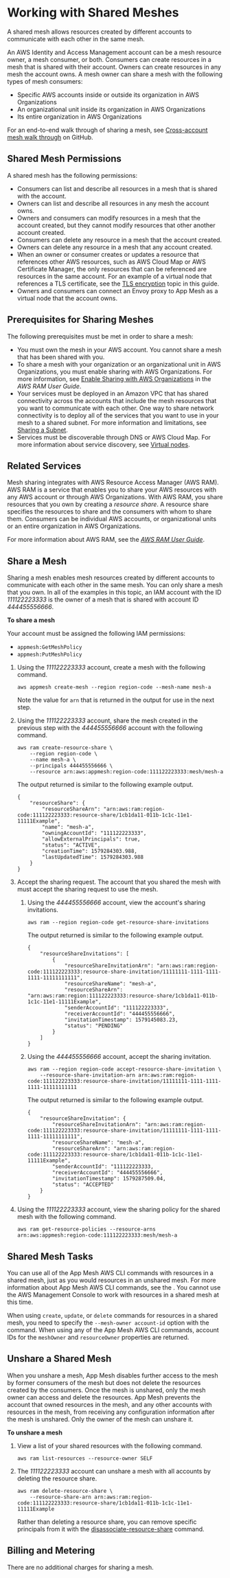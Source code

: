# Working with Shared Meshes<a name="sharing"></a>

A shared mesh allows resources created by different accounts to communicate with each other in the same mesh\.

An AWS Identity and Access Management account can be a mesh resource owner, a mesh consumer, or both\. Consumers can create resources in a mesh that is shared with their account\. Owners can create resources in any mesh the account owns\. A mesh owner can share a mesh with the following types of mesh consumers:
+ Specific AWS accounts inside or outside its organization in AWS Organizations
+ An organizational unit inside its organization in AWS Organizations
+ Its entire organization in AWS Organizations

For an end\-to\-end walk through of sharing a mesh, see [Cross\-account mesh walk through](https://github.com/aws/aws-app-mesh-examples/tree/master/walkthroughs/howto-cross-account) on GitHub\.

## Shared Mesh Permissions<a name="sharing-permissions"></a>

A shared mesh has the following permissions:
+ Consumers can list and describe all resources in a mesh that is shared with the account\.
+ Owners can list and describe all resources in any mesh the account owns\.
+ Owners and consumers can modify resources in a mesh that the account created, but they cannot modify resources that other another account created\.
+ Consumers can delete any resource in a mesh that the account created\.
+ Owners can delete any resource in a mesh that any account created\.
+ When an owner or consumer creates or updates a resource that references other AWS resources, such as AWS Cloud Map or AWS Certificate Manager, the only resources that can be referenced are resources in the same account\. For an example of a virtual node that references a TLS certificate, see the [TLS encryption](virtual-node-tls.md) topic in this guide\.
+ Owners and consumers can connect an Envoy proxy to App Mesh as a virtual node that the account owns\.

## Prerequisites for Sharing Meshes<a name="sharing-prereqs"></a>

The following prerequisites must be met in order to share a mesh:
+ You must own the mesh in your AWS account\. You cannot share a mesh that has been shared with you\.
+ To share a mesh with your organization or an organizational unit in AWS Organizations, you must enable sharing with AWS Organizations\. For more information, see [ Enable Sharing with AWS Organizations](https://docs.aws.amazon.com/ram/latest/userguide/getting-started-sharing.html#getting-started-sharing-orgs) in the *AWS RAM User Guide*\.
+ Your services must be deployed in an Amazon VPC that has shared connectivity across the accounts that include the mesh resources that you want to communicate with each other\. One way to share network connectivity is to deploy all of the services that you want to use in your mesh to a shared subnet\. For more information and limitations, see [Sharing a Subnet](https://docs.aws.amazon.com/vpc/latest/userguide/vpc-sharing.html#vpc-sharing-share-subnet)\.
+ Services must be discoverable through DNS or AWS Cloud Map\. For more information about service discovery, see [Virtual nodes](virtual_nodes.md)\.

## Related Services<a name="sharing-related"></a>

Mesh sharing integrates with AWS Resource Access Manager \(AWS RAM\)\. AWS RAM is a service that enables you to share your AWS resources with any AWS account or through AWS Organizations\. With AWS RAM, you share resources that you own by creating a *resource share*\. A resource share specifies the resources to share and the consumers with whom to share them\. Consumers can be individual AWS accounts, or organizational units or an entire organization in AWS Organizations\.

For more information about AWS RAM, see the *[AWS RAM User Guide](https://docs.aws.amazon.com/ram/latest/userguide/)*\.

## Share a Mesh<a name="sharing-share"></a>

Sharing a mesh enables mesh resources created by different accounts to communicate with each other in the same mesh\. You can only share a mesh that you own\. In all of the examples in this topic, an IAM account with the ID *111122223333* is the owner of a mesh that is shared with account ID *444455556666*\. 

**To share a mesh**

Your account must be assigned the following IAM permissions:
+ `appmesh:GetMeshPolicy`
+ `appmesh:PutMeshPolicy`

1. Using the *111122223333* account, create a mesh with the following command\.

   ```
   aws appmesh create-mesh --region region-code --mesh-name mesh-a
   ```

   Note the value for `arn` that is returned in the output for use in the next step\.

1. Using the *111122223333* account, share the mesh created in the previous step with the *444455556666* account with the following command\.

   ```
   aws ram create-resource-share \
       --region region-code \
       --name mesh-a \
       --principals 444455556666 \
       --resource arn:aws:appmesh:region-code:111122223333:mesh/mesh-a
   ```

   The output returned is similar to the following example output\.

   ```
   {
       "resourceShare": {
           "resourceShareArn": "arn:aws:ram:region-code:111122223333:resource-share/1cb1da11-011b-1c1c-11e1-11111Example",
           "name": "mesh-a",
           "owningAccountId": "111122223333",
           "allowExternalPrincipals": true,
           "status": "ACTIVE",
           "creationTime": 1579284303.988,
           "lastUpdatedTime": 1579284303.988
       }
   }
   ```

1. Accept the sharing request\. The account that you shared the mesh with must accept the sharing request to use the mesh\.

   1. Using the *444455556666* account, view the account's sharing invitations\.

      ```
      aws ram --region region-code get-resource-share-invitations
      ```

      The output returned is similar to the following example output\.

      ```
      {
          "resourceShareInvitations": [
              {
                  "resourceShareInvitationArn": "arn:aws:ram:region-code:111122223333:resource-share-invitation/11111111-1111-1111-1111-11111111111",
                  "resourceShareName": "mesh-a",
                  "resourceShareArn": "arn:aws:ram:region:111122223333:resource-share/1cb1da11-011b-1c1c-11e1-11111Example",
                  "senderAccountId": "111122223333",
                  "receiverAccountId": "444455556666",
                  "invitationTimestamp": 1579145083.23,
                  "status": "PENDING"
              }
          ]
      }
      ```

   1. Using the *444455556666* account, accept the sharing invitation\.

      ```
      aws ram --region region-code accept-resource-share-invitation \
          --resource-share-invitation-arn arn:aws:ram:region-code:111122223333:resource-share-invitation/11111111-1111-1111-1111-11111111111
      ```

      The output returned is similar to the following example output\.

      ```
      {
          "resourceShareInvitation": {
              "resourceShareInvitationArn": "arn:aws:ram:region-code:111122223333:resource-share-invitation/11111111-1111-1111-1111-11111111111",
              "resourceShareName": "mesh-a",
              "resourceShareArn": "arn:aws:ram:region-code:111122223333:resource-share/1cb1da11-011b-1c1c-11e1-11111Example",
              "senderAccountId": "111122223333,
              "receiverAccountId": "444455556666",
              "invitationTimestamp": 1579287509.04,
              "status": "ACCEPTED"
          }
      }
      ```

1. Using the *111122223333* account, view the sharing policy for the shared mesh with the following command\.

   ```
   aws ram get-resource-policies --resource-arns arn:aws:appmesh:region-code:111122223333:mesh/mesh-a
   ```

## Shared Mesh Tasks<a name="shared-mesh-tasks"></a>

You can use all of the App Mesh AWS CLI commands with resources in a shared mesh, just as you would resources in an unshared mesh\. For more information about App Mesh AWS CLI commands, see the \. You cannot use the AWS Management Console to work with resources in a shared mesh at this time\.

 When using `create`, `update`, or `delete` commands for resources in a shared mesh, you need to specify the `--mesh-owner account-id` option with the command\. When using any of the App Mesh AWS CLI commands, account IDs for the `meshOwner` and `resourceOwner` properties are returned\.

## Unshare a Shared Mesh<a name="sharing-unshare"></a>

When you unshare a mesh, App Mesh disables further access to the mesh by former consumers of the mesh but does not delete the resources created by the consumers\. Once the mesh is unshared, only the mesh owner can access and delete the resources\. App Mesh prevents the account that owned resources in the mesh, and any other accounts with resources in the mesh, from receiving any configuration information after the mesh is unshared\. Only the owner of the mesh can unshare it\.

**To unshare a mesh**

1. View a list of your shared resources with the following command\.

   ```
   aws ram list-resources --resource-owner SELF
   ```

1. The *111122223333* account can unshare a mesh with all accounts by deleting the resource share\.

   ```
   aws ram delete-resource-share \
       --resource-share-arn arn:aws:ram:region-code:111122223333:resource-share/1cb1da11-011b-1c1c-11e1-11111Example
   ```

   Rather than deleting a resource share, you can remove specific principals from it with the [disassociate\-resource\-share](https://docs.aws.amazon.com/cli/latest/reference/ram/disassociate-resource-share.html) command\.

## Billing and Metering<a name="sharing-billing"></a>

There are no additional charges for sharing a mesh\.